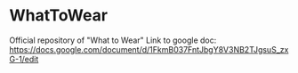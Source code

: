 # WhatToWear
Official repository of "What to Wear"
Link to google doc: https://docs.google.com/document/d/1FkmB037FntJbgY8V3NB2TJgsuS_zxG-1/edit
